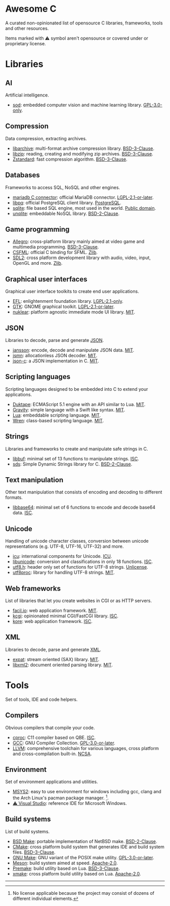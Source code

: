 Awesome C
=========

A curated non-opinionated list of opensource C libraries, frameworks, tools and
other resources.

Items marked with ⚠️ symbol aren't opensource or covered under or proprietary
license.

Libraries
=========

AI
--

Artificial intelligence.

- [sod][library-sod]: embedded computer vision and machine learning library.
  [GPL-3.0-only][license-gpl-3.0-only].

Compression
-----------

Data compression, extracting archives.

- [libarchive][library-libarchive]: multi-format archive compression library.
  [BSD-3-Clause][license-bsd-3-clause].
- [libzip][library-libzip]: reading, creating and modifying zip archives.
  [BSD-3-Clause][license-bsd-3-clause].
- [Zstandard][library-zstandard]: fast compression algorithm.
  [BSD-3-Clause][license-bsd-3-clause].

Databases
---------

Frameworks to access SQL, NoSQL and other engines.

- [mariadb C connector][library-mariadb-c-connector]: official MariaDB
  connector. [LGPL-2.1-or-later][license-lgpl-2.1-or-later].
- [libpq][library-libpq]: official PostgreSQL client library.
  [PostgreSQL][license-postgresql].
- [sqlite][library-sqlite]: file based SQL engine, most used in the world.
  [Public domain][license-public-domain].
- [unqlite][library-unqlite]: embeddable NoSQL library.
  [BSD-2-Clause][license-bsd-2-clause].

Game programming
----------------

- [Allegro][library-allegro]: cross-platform library mainly aimed at video game
  and multimedia programming. [BSD-3-Clause][license-bsd-3-clause].
- [CSFML][library-csfml]: official C binding for SFML. [Zlib][license-zlib].
- [SDL2][library-sdl2]: cross platform development library with audio, video, input,
  OpenGL and more. [Zlib][license-zlib].

Graphical user interfaces
-------------------------

Graphical user interface toolkits to create end user applications.

- [EFL][library-efl]: enlightenment foundation library.
  [LGPL-2.1-only][license-lgpl-2.1-only].
- [GTK][library-gtk]: GNOME graphical toolkit.
  [LGPL-2.1-or-later][license-lgpl-2.1-or-later].
- [nuklear][library-nuklear]: platform agnostic immediate mode UI library.
  [MIT][license-mit].

JSON
----

Libraries to decode, parse and generate [JSON][other-json].

- [jansson][library-jansson]: encode, decode and manipulate JSON data.
  [MIT][license-mit].
- [jsmn][library-jsmn]: allocationless JSON decoder. [MIT][license-mit].
- [json-c][library-json-c]: a JSON implementation in C. [MIT][license-mit].

Scripting languages
-------------------

Scripting languages designed to be embedded into C to extend your applications.

- [Duktape][library-duktape]: ECMAScript 5.1 engine with an API similar to Lua.
  [MIT][license-mit].
- [Gravity][library-gravity]: simple language with a Swift like syntax.
  [MIT][license-mit].
- [Lua][library-lua]: embeddable scripting language. [MIT][license-mit].
- [Wren][library-wren]: class-based scripting language. [MIT][license-mit].

Strings
-------

Libraries and frameworks to create and manipulate safe strings in C.

- [libbuf][library-libbuf]: minimal set of 13 functions to manipulate strings.
  [ISC][license-isc].
- [sds][library-sds]: Simple Dynamic Strings library for C.
  [BSD-2-Clause][license-bsd-2-clause].

Text manipulation
-----------------

Other text manipulation that consists of encoding and decoding to different
formats.

- [libbase64][library-libbase64]: minimal set of 6 functions to encode and
  decode base64 data. [ISC][license-isc].

Unicode
-------

Handling of unicode character classes, conversion between unicode
representations (e.g. UTF-8, UTF-16, UTF-32) and more.

- [icu][library-icu]: international components for Unicode. [ICU][license-icu].
- [libunicode][library-libunicode]: conversion and classifications in only 18
  functions. [ISC][license-isc].
- [utf8.h][library-utf8.h]: header only set of functions for UTF-8 strings.
  [Unlicense][license-unlicense].
- [utf8proc][library-utf8proc]: library for handling UTF-8 strings.
  [MIT][license-mit].

Web frameworks
--------------

List of libraries that let you create websites in CGI or as HTTP servers.

- [facil.io][library-facio.io]: web application framework. [MIT][license-mit].
- [kcgi][library-kcgi]: opinionated minimal CGI/FastCGI library.
  [ISC][license-isc].
- [kore][library-kore]: web application framework. [ISC][license-isc].

XML
---

Libraries to decode, parse and generate [XML][other-xml].

- [expat][library-expat]: stream oriented (SAX) library. [MIT][license-mit].
- [libxml2][library-libxml2]: document oriented parsing library.
  [MIT][license-mit].

Tools
=====

Set of tools, IDE and code helpers.

Compilers
---------

Obvious compilers that compile your code.

- [cproc][tool-cproc]: C11 compiler based on QBE. [ISC][license-isc].
- [GCC][tool-gcc]: GNU Compiler Collection.
  [GPL-3.0-or-later][license-GPL-3.0-or-later].
- [LLVM][tool-llvm]: comprehensive toolchain for various languages, cross
  platform and cross-compilation built-in. [NCSA][license-ncsa].

Environment
-----------

Set of environment applications and utilities.

- [MSYS2][tool-msys2]: easy to use environment for windows including gcc, clang
  and the Arch Linux's pacman package manager. [^1].
- [⚠️ Visual Studio][tool-visual-studio]: reference IDE for Microsoft Windows.

Build systems
-------------

List of build systems.

- [BSD Make][tool-bsd-make]: portable implementation of NetBSD make.
  [BSD-2-Clause][license-bsd-2-clause].
- [CMake][tool-cmake]: cross platform build system that generates IDE and build
  system files. [BSD-3-Clause][license-bsd-3-clause].
- [GNU Make][tool-gnu-make]: GNU variant of the POSIX make utility.
  [GPL-3.0-or-later][license-gpl-3.0-or-later].
- [Meson][tool-meson]: build system aimed at speed.
  [Apache-2.0][license-apache-2.0].
- [Premake][tool-premake]: build utility based on Lua.
  [BSD-3-Clause][license-bsd-3-clause].
- [xmake][tool-xmake]: cross platform build utility based on Lua.
  [Apache-2.0][license-apache-2.0].

---

[^1]: No license applicable because the project may consist of dozens of
      different individual elements.

[library-allegro]: https://liballeg.org
[library-csfml]: https://www.sfml-dev.org/download/csfml/index.php
[library-duktape]: https://duktape.org
[library-efl]: https://www.enlightenment.org/about-efl
[library-expat]: https://libexpat.github.io
[library-facio.io]: https://facil.io
[library-gravity]: https://marcobambini.github.io/gravity
[library-gtk]: https://gtk.org
[library-icu]: https://icu.unicode.org
[library-jansson]: https://github.com/akheron/jansson
[library-jsmn]: https://zserge.com/jsmn
[library-json-c]: http://json-c.github.io/json-c
[library-kcgi]: https://kristaps.bsd.lv/kcgi
[library-kore]: https://kore.io
[library-libarchive]: http://libarchive.org
[library-libbase64]: https://projects.malikania.fr/libbase64
[library-libbuf]: https://projects.malikania.fr/libbuf
[library-libpq]: https://www.postgresql.org/docs/current/libpq.html
[library-libunicode]: https://projects.malikania.fr/libunicode
[library-libxml2]: https://gitlab.gnome.org/GNOME/libxml2/-/wikis/home
[library-libzip]: https://libzip.org
[library-lua]: https://www.lua.org
[library-mariadb-c-connector]: https://github.com/mariadb-corporation/mariadb-connector-c
[library-mariadb]: https://mariadb.org
[library-nuklear]: https://github.com/Immediate-Mode-UI/Nuklear
[library-sdl2]: https://libsdl.org
[library-sds]: https://github.com/antirez/sds
[library-sod]: https://sod.pixlab.io
[library-sqlite]: https://sqlite.org
[library-unqlite]: https://unqlite.org
[library-utf8.h]: https://github.com/sheredom/utf8.h
[library-utf8proc]: https://github.com/JuliaStrings/utf8proc
[library-wren]: https://wren.io
[library-zstandard]: http://facebook.github.io/zstd

[tool-bsd-make]: https://www.crufty.net/help/sjg/bmake.htm
[tool-cmake]: https://cmake.org
[tool-cproc]: https://git.sr.ht/~mcf/cproc
[tool-gcc]: https://gcc.gnu.org
[tool-gnu-make]: https://www.gnu.org/software/make
[tool-llvm]: https://llvm.org
[tool-meson]: https://mesonbuild.com
[tool-msys2]: https://www.msys2.org
[tool-premake]: https://premake.github.io
[tool-visual-studio]: https://visualstudio.microsoft.com
[tool-xmake]: https://xmake.io

[license-apache-2.0]: https://spdx.org/licenses/Apache-2.0.html
[license-bsd-2-clause]: https://spdx.org/licenses/BSD-2-Clause.html
[license-bsd-3-clause]: https://spdx.org/licenses/BSD-3-Clause.html
[license-gpl-3.0-only]: https://spdx.org/licenses/GPL-3.0-only.html
[license-gpl-3.0-or-later]: https://spdx.org/licenses/GPL-3.0-or-later.html
[license-icu]: https://spdx.org/licenses/ICU.html
[license-isc]: https://spdx.org/licenses/ISC.html
[license-lgpl-2.1-only]: https://spdx.org/licenses/LGPL-2.1-only.html
[license-lgpl-2.1-or-later]: https://spdx.org/licenses/LGPL-2.1-or-later.html
[license-mit]: https://spdx.org/licenses/MIT.html
[license-ncsa]: https://spdx.org/licenses/NCSA.html
[license-postgresql]: https://spdx.org/licenses/PostgreSQL.html
[license-public-domain]: https://en.wikipedia.org/wiki/Public_domain
[license-unlicense]: https://spdx.org/licenses/Unlicense.html
[license-zlib]: https://spdx.org/licenses/Zlib.html

[other-json]: https://en.wikipedia.org/wiki/JavaScript_Object_Notation
[other-xml]: https://en.wikipedia.org/wiki/XML
